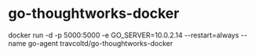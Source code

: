 # go-thoughtworks-docker

docker run -d -p 5000:5000 -e GO_SERVER=10.0.2.14 --restart=always --name go-agent travcoltd/go-thoughtworks-docker
